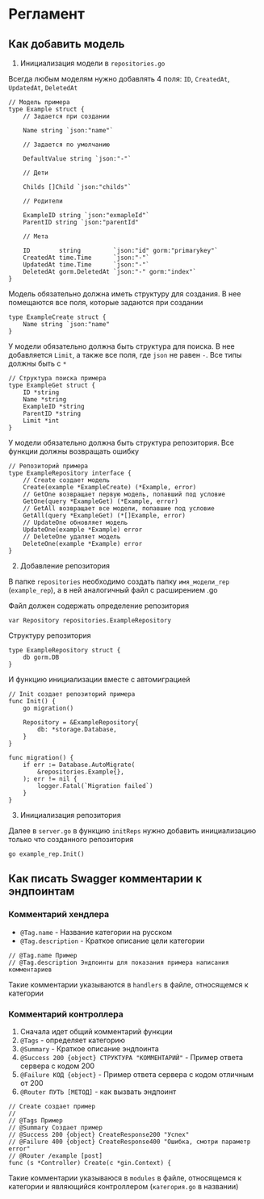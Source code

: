 # Регламент

## Как добавить модель

1. Инициализация модели в `repositories.go`

Всегда любым моделям нужно добавлять 4 поля: `ID`, `CreatedAt`, `UpdatedAt`, `DeletedAt`

```golang
// Модель примера
type Example struct {
	// Задается при создании

	Name string `json:"name"`

	// Задается по умолчанию

	DefaultValue string `json:"-"`

	// Дети

	Childs []Child `json:"childs"`

	// Родители

	ExampleID string `json:"exmapleId"`
	ParentID string `json:"parentId"

	// Мета

	ID        string         `json:"id" gorm:"primarykey"`
	CreatedAt time.Time      `json:"-"`
	UpdatedAt time.Time      `json:"-"`
	DeletedAt gorm.DeletedAt `json:"-" gorm:"index"`
}
```

Модель обязательно должна иметь структуру для создания. В нее помещаются все поля, которые задаются при создании

```golang
type ExampleCreate struct {
	Name string `json:"name"
}
```

У модели обязательно должна быть структура для поиска. В нее добавляется `Limit`, а также все поля, где `json` не равен `-`. Все типы должны быть с `*`

```golang
// Структура поиска примера
type ExampleGet struct {
	ID *string
	Name *string
	ExampleID *string
	ParentID *string
	Limit *int
}
```

У модели обязательно должна быть структура репозитория. Все функции должны возвращать ошибку

```golang
// Репозиторий примера
type ExampleRepository interface {
	// Create создает модель
	Create(example *ExampleCreate) (*Example, error)
	// GetOne возвращает первую модель, попавший под условие
	GetOne(query *ExampleGet) (*Example, error)
	// GetAll возвращает все модели, попавшие под условие
	GetAll(query *ExampleGet) (*[]Example, error)
	// UpdateOne обновляет модель
	UpdateOne(example *Example) error
	// DeleteOne удаляет модель
	DeleteOne(example *Example) error
}
```

2. Добавление репозитория

В папке `repositories` необходимо создать папку `имя_модели_rep` (`example_rep`),
а в ней аналогичный файл с расширением .go

Файл должен содержать определение репозитория

```golang
var Repository repositories.ExampleRepository
```

Структуру репозитория

```golang
type ExampleRepository struct {
	db gorm.DB
}
```

И функцию инициализации вместе с автомиграцией

```golang
// Init создает репозиторий примера
func Init() {
	go migration()

	Repository = &ExampleRepository{
		db: *storage.Database,
	}
}

func migration() {
	if err := Database.AutoMigrate(
		&repositories.Example{},
	); err != nil {
		logger.Fatal(`Migration failed`)
	}
}
```

3. Инициализация репозитория

Далее в `server.go` в функцию `initReps` нужно добавить инициализацию только что созданного репозитория

```golang
go example_rep.Init()
```

## Как писать Swagger комментарии к эндпоинтам

### Комментарий хендлера

-   `@Tag.name` - Название категории на русском
-   `@Tag.description` - Краткое описание цели категории

```golang
// @Tag.name Пример
// @Tag.description Эндпоинты для показания примера написания комментариев
```

Такие комментарии указываются в `handlers` в файле, относящемся к категории

### Комментарий контроллера

1. Сначала идет общий комментарий функции
2. `@Tags` - определяет категорию
3. `@Summary` - Краткое описание эндпоинта
4. `@Success 200 {object} СТРУКТУРА "КОММЕНТАРИЙ"` - Пример ответа сервера с кодом 200
5. `@Failure КОД {object}` - Пример ответа сервера с кодом отличным от 200
6. `@Router ПУТЬ [МЕТОД]` - как вызвать эндпоинт

```golang
// Create создает пример
//
// @Tags Пример
// @Summary Создает пример
// @Success 200 {object} CreateResponse200 "Успех"
// @Failure 400 {object} CreateResponse400 "Ошибка, смотри параметр error"
// @Router /example [post]
func (s *Controller) Create(c *gin.Context) {
```

Такие комментарии указываюся в `modules` в файле, относящемся к категории и являющийся контроллером (`категория.go` в названии)
